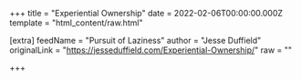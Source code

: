 
+++
title = "Experiential Ownership"
date = 2022-02-06T00:00:00.000Z
template = "html_content/raw.html"

[extra]
feedName = "Pursuit of Laziness"
author = "Jesse Duffield"
originalLink = "https://jesseduffield.com/Experiential-Ownership/"
raw = ""

+++

